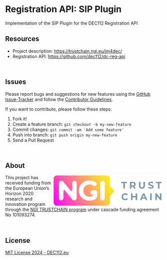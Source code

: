 # Registration API: SIP Plugin
Implementation of the SIP Plugin for the DEC112 Registration API

## Resources
* Project description: https://trustchain.ngi.eu/im4dec/    
* Registration API: https://github.com/dec112/dc-reg-api       

&nbsp;    

## Issues

Please report bugs and suggestions for new features using the [GitHub Issue-Tracker](https://github.com/dec112/dc-reg-sip/issues) and follow the [Contributor Guidelines](https://github.com/twbs/ratchet/blob/master/CONTRIBUTING.md).

If you want to contribute, please follow these steps:

1. Fork it!
2. Create a feature branch: `git checkout -b my-new-feature`
3. Commit changes: `git commit -am 'Add some feature'`
4. Push into branch: `git push origin my-new-feature`
5. Send a Pull Request

&nbsp;    

## About  

<img align="right" src="https://raw.githubusercontent.com/OwnYourData/dc-intermediary/main/res/logo-ngi-trustchain-positive.png" height="100">This project has received funding from the European Union’s Horizon 2020 research and innovation program through the [NGI TRUSTCHAIN program](https://trustchain.ngi.eu/) under cascade funding agreement No 101093274.

<br clear="both" />

## License

[MIT License 2024 - DEC112.eu](https://github.com/dec112/dc-reg-sip/blob/main/LICENSE)
